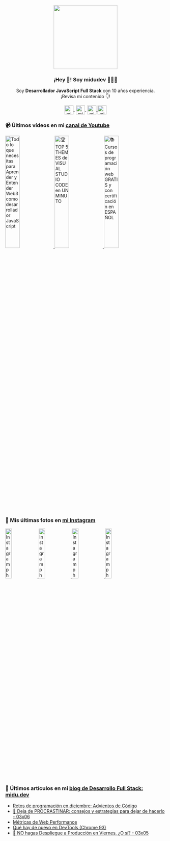 <p align="center" width="300">
   <img align="center" width="200" src="https://user-images.githubusercontent.com/1561955/106762302-fda9de00-6635-11eb-99be-3ef744e60c0e.png" />
   <h3 align="center">¡Hey 👋! Soy midudev 👨🏻‍💻</h3>
</p>

<p align="center">Soy <strong>Desarrollador JavaScript Full Stack</strong> con 10 años experiencia.<br />¡Revisa mi contenido 👇!</p>
<p align="center">
   <a href="https://twitch.tv/midudev" target="blank" style='margin-right:4px'>
    <img align="center" src="https://cdn.jsdelivr.net/npm/simple-icons@3.0.1/icons/twitch.svg" alt="midudev" height="28px" width="28px" />
  </a>
   <a href="https://youtube.com/midudev" target="blank" style='margin-right:4px'>
    <img align="center" src="https://cdn.jsdelivr.net/npm/simple-icons@3.0.1/icons/youtube.svg" alt="midudev" height="28px" width="28px" />
  </a>
  <a href="https://instagram.com/midu.dev" target="blank">
    <img align="center" src="https://cdn.jsdelivr.net/npm/simple-icons@3.0.1/icons/instagram.svg" alt="midu.dev" height="28px" width="28px" />
  </a>
  <a href="https://twitter.com/midudev" target="blank">
    <img align="center" src="https://cdn.jsdelivr.net/npm/simple-icons@3.0.1/icons/twitter.svg" alt="midudev" height="28px" width="28px" />
  </a>
</p>

### 📹 Últimos vídeos en mi [canal de Youtube](https://youtube.com/midudev)

<a href='https://youtu.be/A5SZ6OXKjSw' target='_blank'>
  <img width='30%' src='https://img.youtube.com/vi/A5SZ6OXKjSw/mqdefault.jpg' alt='Todo lo que necesitas para Aprender y Entender Web3 como desarrollador JavaScript' />
</a>
<a href='https://youtu.be/QWn-Xk4E518' target='_blank'>
  <img width='30%' src='https://img.youtube.com/vi/QWn-Xk4E518/mqdefault.jpg' alt='🏆 TOP 5 THEMES de VISUAL STUDIO CODE en UN MINUTO' />
</a>
<a href='https://youtu.be/rNjJwhBNWOk' target='_blank'>
  <img width='30%' src='https://img.youtube.com/vi/rNjJwhBNWOk/mqdefault.jpg' alt='📚 Cursos de programación web GRATIS y con certificación en ESPAÑOL' />
</a>

### 📸 Mis últimas fotos en [mi Instagram](https://instagram.com/midu.dev)

<a href='https://instagram.com/p/CZPQEttK_T0' target='_blank'>
  <img width='20%' src='https://scontent-iad3-2.cdninstagram.com/v/t51.2885-15/fr/e15/s1080x1080/272700449_1357245631377228_8457781573946143107_n.jpg?_nc_ht=scontent-iad3-2.cdninstagram.com&_nc_cat=100&_nc_ohc=EyHPqw7ocuYAX9VlK74&edm=APU89FABAAAA&ccb=7-4&oh=00_AT-wlvA1e9Jdx-f_QFUItO5JIp24orfeYYZv4Qh9fWW1Dg&oe=61FC7759&_nc_sid=86f79a' alt='Instagram photo' />
</a>
<a href='https://instagram.com/p/CZMvDRmuVIZ' target='_blank'>
  <img width='20%' src='https://scontent-iad3-2.cdninstagram.com/v/t51.2885-15/e35/272387864_1336076013521597_7287515047732035482_n.jpg?_nc_ht=scontent-iad3-2.cdninstagram.com&_nc_cat=105&_nc_ohc=Uvvn2tCfspcAX_hXfkH&edm=APU89FABAAAA&ccb=7-4&oh=00_AT9eISGpuuC8K9q_JXR0YliPUkM4HWmzPuCn3qsuthhA5g&oe=61FC35F0&_nc_sid=86f79a' alt='Instagram photo' />
</a>
<a href='https://instagram.com/p/CZHjBaruEBk' target='_blank'>
  <img width='20%' src='https://scontent-iad3-2.cdninstagram.com/v/t51.2885-15/e35/272398453_690916082290074_1688703201941265927_n.jpg?_nc_ht=scontent-iad3-2.cdninstagram.com&_nc_cat=106&_nc_ohc=E3TbvCsHOE8AX99Ql-9&edm=APU89FABAAAA&ccb=7-4&oh=00_AT8dztMOzz6cNAumrjB3Sct8T2umWb6uZ2oFgLCLZVGiIw&oe=61FBB3D8&_nc_sid=86f79a' alt='Instagram photo' />
</a>
<a href='https://instagram.com/p/CZFE_Hat6RK' target='_blank'>
  <img width='20%' src='https://scontent-iad3-2.cdninstagram.com/v/t51.2885-15/fr/e15/s1080x1080/272478129_6841211622616647_5730963166465281756_n.jpg?_nc_ht=scontent-iad3-2.cdninstagram.com&_nc_cat=103&_nc_ohc=tGuXfVFIsSAAX-RjIOP&tn=9gwmZwB9XMN_bam1&edm=APU89FABAAAA&ccb=7-4&oh=00_AT_zKJRGCLjzDybw_jClX6ltb_bLACX80SwIJY8A2bAAag&oe=61FC6384&_nc_sid=86f79a' alt='Instagram photo' />
</a>

### 📝 Últimos artículos en mi [blog de Desarrollo Full Stack: midu.dev](https://midu.dev)
- [Retos de programación en diciembre: Advientos de Código](https://midu.dev/retos-programacion-advent-of-code/)
- [📍 Deja de PROCRASTINAR: consejos y estrategias para dejar de hacerlo - 03x06](https://midu.dev/podcast/03_06_deja-de-procrastinar-consejos-y-estrategias-para-dejar-de-hacerlo/)
- [Métricas de Web Performance](https://midu.dev/metricas-web-performance/)
- [Qué hay de nuevo en DevTools (Chrome 93)](https://midu.dev/chrome-dev-tools-93-novedades/)
- [🛑 NO hagas Despliegue a Producción en Viernes. ¿O sí? - 03x05](https://midu.dev/podcast/03_05_no-hagas-despliegue-a-produccion-en-viernes-o-si/)